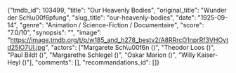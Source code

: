 {"tmdb_id": 103499, "title": "Our Heavenly Bodies", "original_title": "Wunder der Sch\u00f6pfung", "slug_title": "our-heavenly-bodies", "date": "1925-09-14", "genre": "Animation / Science-Fiction / Documentaire", "score": "7.0/10", "synopsis": "", "image": "https://image.tmdb.org/t/p/w185_and_h278_bestv2/A8RRrcO1nprRf3VHOytd25lO7UI.jpg", "actors": ["Margarete Sch\u00f6n ()", "Theodor Loos ()", "Paul Bildt ()", "Margarethe Schlegel ()", "Oskar Marion ()", "Willy Kaiser-Heyl ()"], "comments": [], "recommandations_id": []}